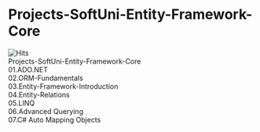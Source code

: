 # Projects-SoftUni-Entity-Framework-Core
![Hits](https://hits.seeyoufarm.com/api/count/incr/badge.svg?url=https%3A%2F%2Fgithub.com%2Fvebili%2FProjects-SoftUni-Entity-Framework-Core&count_bg=%2379C83D&title_bg=%23555555&icon=github.svg&icon_color=%23E7E7E7&title=Visitor+hits&edge_flat=false)<br/>
Projects-SoftUni-Entity-Framework-Core<br>
01.ADO.NET<br>
02.ORM-Fundamentals<br>
03.Entity-Framework-Introduction<br>
04.Entity-Relations<br>
05.LINQ<br>
06.Advanced Querying<br>
07.C# Auto Mapping Objects<br>
<br>
